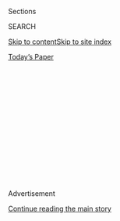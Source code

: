 <div id="app">

<div>

<div>

<div>

<div class="NYTAppHideMasthead css-1q2w90k e1suatyy0">

<div class="section css-ui9rw0 e1suatyy2">

<div class="css-eph4ug er09x8g0">

<div class="css-6n7j50">

</div>

<span class="css-1dv1kvn">Sections</span>

<div class="css-10488qs">

<span class="css-1dv1kvn">SEARCH</span>

</div>

[Skip to content](#site-content)[Skip to site index](#site-index)

</div>

<div class="css-10698na e1huz5gh0">

</div>

</div>

<div id="masthead-bar-one" class="section hasLinks css-15hmgas e1csuq9d3">

<div class="css-uqyvli e1csuq9d0">

</div>

<div class="css-1uqjmks e1csuq9d1">

</div>

<div class="css-9e9ivx">

[](https://myaccount.nytimes.com/auth/login?response_type=cookie&client_id=vi)

</div>

<div class="css-1bvtpon e1csuq9d2">

[Today’s Paper](https://www.nytimes.com/section/todayspaper)

</div>

</div>

</div>

</div>

<div data-aria-hidden="false">

<div id="site-content" role="main">

<div>

<div class="css-1aor85t" style="opacity:0.000000001;z-index:-1;visibility:hidden">

<div class="css-1hqnpie">

<div class="css-epjblv">

<span class="css-17xtcya">[Opinion](/section/opinion)</span><span class="css-x15j1o">|</span><span class="css-fwqvlz">Why
Are So Many People on Capitol Hill Getting Infected?</span>

</div>

<div class="css-k008qs">

<div class="css-1iwv8en">

<span class="css-18z7m18"></span>

<div>

</div>

</div>

<span class="css-1n6z4y">https://nyti.ms/2BQjtQD</span>

<div class="css-1705lsu">

<div class="css-4xjgmj">

<div class="css-4skfbu" role="toolbar" data-aria-label="Social Media Share buttons, Save button, and Comments Panel with current comment count" data-testid="share-tools">

  - 
  - 
  - 
  - 
    
    <div class="css-6n7j50">
    
    </div>

  - 
  - 

</div>

</div>

</div>

</div>

</div>

</div>

<div id="NYT_TOP_BANNER_REGION" class="css-13pd83m">

</div>

<div id="top-wrapper" class="css-1sy8kpn">

<div id="top-slug" class="css-l9onyx">

Advertisement

</div>

[Continue reading the main story](#after-top)

<div class="ad top-wrapper" style="text-align:center;height:100%;display:block;min-height:250px">

<div id="top" class="place-ad" data-position="top" data-size-key="top">

</div>

</div>

<div id="after-top">

</div>

</div>

<div>

<div class="css-v5btjw etb61u70">

<div class="css-v05ibm etb61u71">

[Opinion](/section/opinion)

</div>

</div>

<div id="sponsor-wrapper" class="css-1hyfx7x">

<div id="sponsor-slug" class="css-19vbshk">

Supported by

</div>

[Continue reading the main story](#after-sponsor)

<div id="sponsor" class="ad sponsor-wrapper" style="text-align:center;height:100%;display:block">

</div>

<div id="after-sponsor">

</div>

</div>

<div class="css-186x18t">

</div>

<div class="css-1vkm6nb ehdk2mb0">

# Why Are So Many People on Capitol Hill Getting Infected?

</div>

Lawmakers are essential workers. They should start acting like it and
protect themselves and the other people who work for Congress.

<div class="css-18e8msd">

<div class="css-vp77d3 epjyd6m0">

<div class="css-1baulvz">

By [<span class="css-1baulvz last-byline" itemprop="name">The Editorial
Board</span>](https://www.nytimes.com/interactive/opinion/editorialboard.html)

<div class="css-8atqhb">

The editorial board is a group of opinion journalists whose views are
informed by expertise, research, debate and certain longstanding ****
[values](https://www.nytimes.com/interactive/2018/opinion/editorialboard.html).
It is separate from the newsroom.

</div>

</div>

</div>

  - Aug. 2, 2020

  - 
    
    <div class="css-4xjgmj">
    
    <div class="css-d8bdto" role="toolbar" data-aria-label="Social Media Share buttons, Save button, and Comments Panel with current comment count" data-testid="share-tools">
    
      - 
      - 
      - 
      - 
        
        <div class="css-6n7j50">
        
        </div>
    
      - 
      - 
    
    </div>
    
    </div>

</div>

<div class="css-79elbk" data-testid="photoviewer-wrapper">

<div class="css-z3e15g" data-testid="photoviewer-wrapper-hidden">

</div>

<div class="css-1a48zt4 ehw59r15" data-testid="photoviewer-children">

![<span class="css-16f3y1r e13ogyst0" data-aria-hidden="true">Representative
Louie Gohmert at the Capitol in March. He tested positive for the
coronavirus last
week.</span><span class="css-cnj6d5 e1z0qqy90" itemprop="copyrightHolder"><span class="css-1ly73wi e1tej78p0">Credit...</span><span><span>Michael
Reynolds/EPA, via
Shutterstock</span></span></span>](https://static01.nyt.com/images/2020/08/02/opinion/02covid1/merlin_170595843_3e0251a8-5138-400c-b288-cc98229f752e-articleLarge.jpg?quality=75&auto=webp&disable=upscale)

</div>

</div>

</div>

<div class="section meteredContent css-1r7ky0e" name="articleBody" itemprop="articleBody">

<div class="css-1fanzo5 StoryBodyCompanionColumn">

<div class="css-53u6y8">

Representative Louie Gohmert, Republican of Texas, is not the first
member of Congress to test positive for the coronavirus. At least 14
lawmakers, hailing from both parties and both chambers, are known to
have either tested or been presumed positive for the coronavirus.

But something about the diagnosis of Mr. Gohmert, who has belligerently
flouted public health recommendations such as mask wearing and social
distancing, prompted a [convulsion of rage on Capitol
Hill](https://www.politico.com/news/2020/07/30/capitol-hill-angry-gohmert-coronavirus-388230).

From maintenance workers to legislative aides, employees came forward
with anonymous accounts of how the patchwork of precautions — each
lawmaker’s office operates with its own rules — and cavalier behavior by
some members was endangering the thousands of people who keep the
Capitol complex running. In addition to the lawmakers and members of
their staff who have been infected, [around 90
workers](https://www.politico.com/news/2020/07/30/capitol-hill-angry-gohmert-coronavirus-388230)
in support roles such as the Capitol Police and the [Architect of the
Capitol](https://www.aoc.gov/about-us/who-we-are), are known to have
contracted the virus.

Many lawmakers are approaching the pandemic with appropriate
seriousness: running skeleton crews in their offices, encouraging masks
and following social distancing guidelines.

</div>

</div>

<div class="css-1fanzo5 StoryBodyCompanionColumn">

<div class="css-53u6y8">

Others are not. Some are ignoring public health advice for political
reasons, while others seem to believe the virus cannot touch them.
Representative Clay Higgins, Republican of Louisiana, [told
CNN](https://www.cnn.com/2020/07/29/politics/pelosi-mask-mandate-capitol/index.html)
that wearing a mask was “part of the dehumanization of the children of
God.”

This sort of denial leads to unnecessary tragedy, as was driven home by
the death of [Herman
Cain](https://www.nytimes.com/2020/07/30/us/politics/herman-cain-dead.html).
The former pizza magnate and Republican presidential candidate tested
positive for the coronavirus nine days after attending President Trump’s
June 20 campaign rally in Tulsa, Okla. — where he was shown in a number
of photos sitting close to other attendees without a mask.

Elected officials have a particular responsibility both to model
responsible behavior during this pandemic and to take extra precautions
so they don’t become super spreaders. Put another way, when a lawmaker
behaves like a “ding dong,” as one Republican aide said of Mr. Gohmert,
he puts everyone at risk.

The danger extends far beyond Capitol Hill. Members of Congress have an
essential and unusually public, mobile job. In any given week, hundreds
of members jet back and forth across the country, some to coronavirus
hot spots. Representative [Kay
Granger](https://thehill.com/homenews/house/509647-texas-rep-kay-granger-self-quarantining-after-sitting-next-to-gohmert-on)
is currently self-quarantining after sitting next to a non-masked Mr.
Gohmert on a flight back to Washington from their home state of Texas on
July 26. Representative Raúl Grijalva, Democrat of Arizona, has been
self-quarantining as well, after chairing a hearing on July 28 that Mr.
Gohmert attended, at times unmasked. On Saturday, [Mr. Grijalva
announced](https://twitter.com/RepRaulGrijalva/status/1289637013394583553)
that he had tested positive for the virus. **** Who knows how many other
people Mr. Gohmert may have potentially exposed?

In response to the Gohmert news, congressional leaders reminded members
of the safety protocols already in place. The House speaker, Nancy
Pelosi, went further, tightening the rules on mask wearing to require
face coverings on the chamber floor and inside the House office
buildings. (Mask wearing has been mandatory in [committee
hearings](https://www.rollcall.com/2020/06/17/face-masks-required-in-house-committee-hearings-congressional-physician-says/)
since mid-June.) Those who fail to comply can be denied entry or
[removed](https://www.cnn.com/2020/07/29/politics/pelosi-mask-mandate-capitol/index.html)
by security.

</div>

</div>

<div class="css-1fanzo5 StoryBodyCompanionColumn">

<div class="css-53u6y8">

This is a welcome, if belated, step. But that may not be enough. For one
thing, Mr. Gohmert’s experience has led to renewed calls by members and
staff workers to implement a testing regimen on the Hill. That’s an
important next step.

In May, as Congress was figuring out how to safely get back up and
running, the idea of testing members was considered as one possible
piece of the puzzle. The White House offered to provide 1,000
rapid-response tests and machines for processing.

Leadership in both chambers [rejected the
offer](https://www.speaker.gov/newsroom/5220). “Our country’s testing
capacities are continuing to scale up nationwide and Congress wants to
keep directing resources to the front-line facilities where they can do
the most good the most quickly,” read a joint statement from Ms. Pelosi
and Mitch McConnell, the Senate majority leader.

Neither leader has changed their position in the intervening months. Mr.
McConnell, who has declined to impose mask requirements for the Senate,
continues to maintain that the current protocols are working.
Understandably, neither leader wants members to look as though they are
affording themselves privileges still not available in most workplaces.

But Congress is not an ordinary workplace. As the attending physician
for the House [noted in
June](https://www.rollcall.com/2020/06/17/face-masks-required-in-house-committee-hearings-congressional-physician-says/),
“The Congress has unique risks in that individuals attending the
Congress do not represent a gathering of regional citizens but an
intra-National assembly of individuals traveling from areas of variable
disease activity to assemble in Washington, D.C.”

Senator Roy Blunt, the Missouri Republican, recently characterized
lawmakers, with all their traveling, “[the perfect petri dish for how
you spread a
disease](https://www.nytimes.com/2020/07/29/us/politics/louie-gohmert-positive-coronavirus-mask.html).”

Testing skeptics also cite the logistical challenges of setting up such
a testing program. Who would get tested? Just members? How often would
they be tested? Would it be mandatory? How would it be enforced?

</div>

</div>

<div class="css-1fanzo5 StoryBodyCompanionColumn">

<div class="css-53u6y8">

Working out these details would of course be challenging, and no system
would eliminate risk entirely. But one cannot allow the perfect to be
the enemy of the good.

This spring, the House minority leader, Kevin McCarthy, looked into a
preliminary testing plan. One suggestion from the experts he consulted
was to focus on members and staff members scheduled to participate in
hearings or other meetings requiring prolonged contact with others.
Likewise, Hill employees who face a higher risk of exposure probably
ought to be prioritized.

More ambitious plans include testing members every week or two, before
they fly back to their home districts.

Some lawmakers have been publicly pushing testing for months, including
Mr. McCarthy and [Senator Lamar
Alexander](https://www.timesfreepress.com/news/local/story/2020/may/06/sen-alexander-congressional-leaders-should-ta/522336/),
the Tennessee Republican. Other members are now joining that call. Steny
Hoyer, the House majority leader,
[said](https://www.rollcall.com/2020/07/29/louie-gohmert-coronavirus-capitol/)
in the wake of the Gohmert diagnosis that the question of mandatory
testing ought to be revisited.

Mr. Blunt said he is pursuing the issue as well. “I’ve been advocating
for a couple months that we test everybody and start with people who are
traveling,” he [told
reporters](https://www.rollcall.com/2020/07/29/louie-gohmert-coronavirus-capitol/).

Congress members are influential figures, and in this time of crisis
they ought to be leading by example. By taking steps to protect
themselves, their staff members and their constituents, lawmakers can
send a signal about the seriousness of this situation to a confused and
weary public.

</div>

</div>

<div>

</div>

<div class="css-1fanzo5 StoryBodyCompanionColumn">

<div class="css-53u6y8">

*The Times is committed to publishing* [*a diversity of
letters*](https://www.nytimes.com/2019/01/31/opinion/letters/letters-to-editor-new-york-times-women.html)
*to the editor. We’d like to hear what you think about this or any of
our articles. Here are some*
[*tips*](https://help.nytimes.com/hc/en-us/articles/115014925288-How-to-submit-a-letter-to-the-editor)*.
And here’s our email:*
[*letters@nytimes.com*](mailto:letters@nytimes.com)*.*

*Follow The New York Times Opinion section on*
[*Facebook*](https://www.facebook.com/nytopinion)*,* [*Twitter
(@NYTopinion)*](http://twitter.com/NYTOpinion) *and*
[*Instagram*](https://www.instagram.com/nytopinion/)*.*

</div>

</div>

</div>

<div>

</div>

<div>

</div>

<div>

</div>

<div>

<div id="bottom-wrapper" class="css-1ede5it">

<div id="bottom-slug" class="css-l9onyx">

Advertisement

</div>

[Continue reading the main story](#after-bottom)

<div id="bottom" class="ad bottom-wrapper" style="text-align:center;height:100%;display:block;min-height:90px">

</div>

<div id="after-bottom">

</div>

</div>

</div>

</div>

</div>

## Site Index

<div>

</div>

## Site Information Navigation

  - [© <span>2020</span> <span>The New York Times
    Company</span>](https://help.nytimes.com/hc/en-us/articles/115014792127-Copyright-notice)

<!-- end list -->

  - [NYTCo](https://www.nytco.com/)
  - [Contact
    Us](https://help.nytimes.com/hc/en-us/articles/115015385887-Contact-Us)
  - [Work with us](https://www.nytco.com/careers/)
  - [Advertise](https://nytmediakit.com/)
  - [T Brand Studio](http://www.tbrandstudio.com/)
  - [Your Ad
    Choices](https://www.nytimes.com/privacy/cookie-policy#how-do-i-manage-trackers)
  - [Privacy](https://www.nytimes.com/privacy)
  - [Terms of
    Service](https://help.nytimes.com/hc/en-us/articles/115014893428-Terms-of-service)
  - [Terms of
    Sale](https://help.nytimes.com/hc/en-us/articles/115014893968-Terms-of-sale)
  - [Site Map](https://spiderbites.nytimes.com)
  - [Help](https://help.nytimes.com/hc/en-us)
  - [Subscriptions](https://www.nytimes.com/subscription?campaignId=37WXW)

</div>

</div>

</div>

</div>
